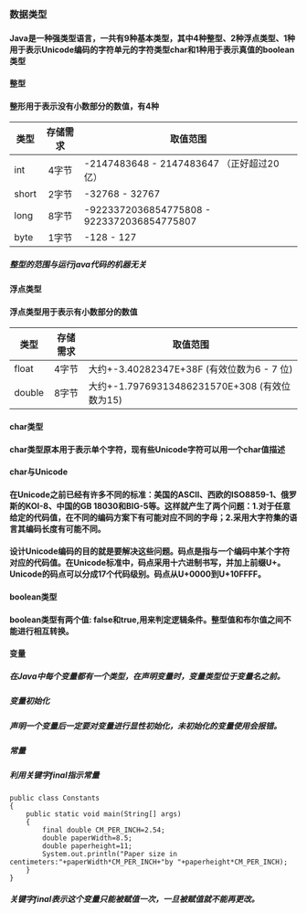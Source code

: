 ### 数据类型
#### Java是一种强类型语言，一共有9种基本类型，其中4种整型、2种浮点类型、1种用于表示Unicode编码的字符单元的字符类型char和1种用于表示真值的boolean类型
#### 整型
	
#### 整形用于表示没有小数部分的数值，有4种

类型|存储需求|取值范围
---|:--:|---
int|4字节|-2147483648 - 2147483647 （正好超过20亿）
short|2字节|-32768 - 32767
long|8字节|-9223372036854775808 - 9223372036854775807
byte|1字节|-128 - 127
##### 整型的范围与运行java代码的机器无关

#### 浮点类型
	
#### 浮点类型用于表示有小数部分的数值
	
类型|存储需求|取值范围
---|:--:|---
float|4字节|大约+-3.40282347E+38F (有效位数为6 - 7 位)
double|8字节|大约+-1.79769313486231570E+308 (有效位数为15)

#### char类型
	
#### char类型原本用于表示单个字符，现有些Unicode字符可以用一个char值描述
	
#### char与Unicode
#### 在Unicode之前已经有许多不同的标准：美国的ASCII、西欧的ISO8859-1、俄罗斯的KOI-8、中国的GB 18030和BIG-5等。这样就产生了两个问题：1.对于任意给定的代码值，在不同的编码方案下有可能对应不同的字母；2.采用大字符集的语言其编码长度有可能不同。
#### 设计Unicode编码的目的就是要解决这些问题。码点是指与一个编码中某个字符对应的代码值。在Unicode标准中，码点采用十六进制书写，并加上前缀U+。Unicode的码点可以分成17个代码级别。码点从U+0000到U+10FFFF。
#### boolean类型
	
#### boolean类型有两个值: false和true,用来判定逻辑条件。整型值和布尔值之间不能进行相互转换。

#### 变量
##### 在Java中每个变量都有一个类型，在声明变量时，变量类型位于变量名之前。
##### 变量初始化
##### 声明一个变量后一定要对变量进行显性初始化，未初始化的变量使用会报错。
##### 常量
##### 利用关键字final指示常量
```
public class Constants
{
	public static void main(String[] args)
	{
		final double CM_PER_INCH=2.54;
		double paperWidth=8.5;
		double paperheight=11;
		System.out.println("Paper size in centimeters:"+paperWidth*CM_PER_INCH+"by "+paperheight*CM_PER_INCH);
	}
}
```
##### 关键字final表示这个变量只能被赋值一次，一旦被赋值就不能再更改。

